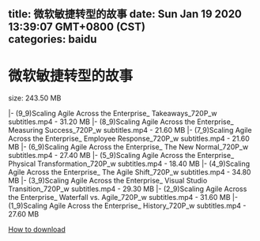 
title: 微软敏捷转型的故事
date: Sun Jan 19 2020 13:39:07 GMT+0800 (CST)    
categories: baidu
---

# 微软敏捷转型的故事
size: 243.50 MB
 
 
|- (9_9)Scaling Agile Across the Enterprise_ Takeaways_720P_w subtitles.mp4 - 31.20 MB
|- (8_9)Scaling Agile Across the Enterprise_ Measuring Success_720P_w subtitles.mp4 - 21.60 MB
|- (7_9)Scaling Agile Across the Enterprise_ Employee Response_720P_w subtitles.mp4 - 21.60 MB
|- (6_9)Scaling Agile Across the Enterprise_ The New Normal_720P_w subtitles.mp4 - 27.40 MB
|- (5_9)Scaling Agile Across the Enterprise_ Physical Transformation_720P_w subtitles.mp4 - 18.40 MB
|- (4_9)Scaling Agile Across the Enterprise_ The Agile Shift_720P_w subtitles.mp4 - 34.80 MB
|- (3_9)Scaling Agile Across the Enterprise_ Visual Studio Transition_720P_w subtitles.mp4 - 29.30 MB
|- (2_9)Scaling Agile Across the Enterprise_ Waterfall vs. Agile_720P_w subtitles.mp4 - 31.60 MB
|- (1_9)Scaling Agile Across the Enterprise_ History_720P_w subtitles.mp4 - 27.60 MB

[How to download](https://bpcam.bemobtrk.com/go/2ceec3aa-1ca2-46d6-b9ff-aaa5c184517c?jno=2569)